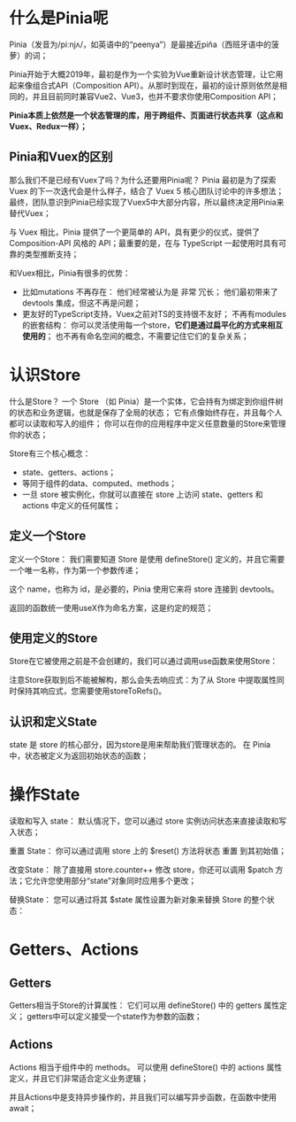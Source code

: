 # 什么是Pinia呢

Pinia（发音为/piːnjʌ/，如英语中的“peenya”）是最接近piña（西班牙语中的菠萝）的词； 

Pinia开始于大概2019年，最初是作为一个实验为Vue重新设计状态管理，让它用起来像组合式API（Composition API）。从那时到现在，最初的设计原则依然是相同的，并且目前同时兼容Vue2、Vue3，也并不要求你使用Composition API；

**Pinia本质上依然是一个状态管理的库，用于跨组件、页面进行状态共享（这点和Vuex、Redux一样）；**

## Pinia和Vuex的区别

那么我们不是已经有Vuex了吗？为什么还要用Pinia呢？
Pinia 最初是为了探索 Vuex 的下一次迭代会是什么样子，结合了 Vuex 5 核心团队讨论中的许多想法；最终，团队意识到Pinia已经实现了Vuex5中大部分内容，所以最终决定用Pinia来替代Vuex；

与 Vuex 相比，Pinia 提供了一个更简单的 API，具有更少的仪式，提供了 Composition-API 风格的 API；最重要的是，在与 TypeScript 一起使用时具有可靠的类型推断支持；

和Vuex相比，Pinia有很多的优势：
- 比如mutations 不再存在：  他们经常被认为是 非常 冗长；  他们最初带来了 devtools 集成，但这不再是问题； 
- 更友好的TypeScript支持，Vuex之前对TS的支持很不友好； 不再有modules的嵌套结构：  你可以灵活使用每一个store，**它们是通过扁平化的方式来相互使用的**；  也不再有命名空间的概念，不需要记住它们的复杂关系；

# 认识Store

什么是Store？ 
一个 Store （如 Pinia）是一个实体，它会持有为绑定到你组件树的状态和业务逻辑，也就是保存了全局的状态；  它有点像始终存在，并且每个人都可以读取和写入的组件；  你可以在你的应用程序中定义任意数量的Store来管理你的状态；

Store有三个核心概念：
- state、getters、actions；
- 等同于组件的data、computed、methods；
- 一旦 store 被实例化，你就可以直接在 store 上访问 state、getters 和 actions 中定义的任何属性；

## 定义一个Store

定义一个Store： 我们需要知道 Store 是使用 defineStore() 定义的，并且它需要一个唯一名称，作为第一个参数传递；

这个 name，也称为 id，是必要的，Pinia 使用它来将 store 连接到 devtools。

返回的函数统一使用useX作为命名方案，这是约定的规范；

## 使用定义的Store

Store在它被使用之前是不会创建的，我们可以通过调用use函数来使用Store：

注意Store获取到后不能被解构，那么会失去响应式：为了从 Store 中提取属性同时保持其响应式，您需要使用storeToRefs()。

## 认识和定义State

state 是 store 的核心部分，因为store是用来帮助我们管理状态的。  在 Pinia 中，状态被定义为返回初始状态的函数；

# 操作State

读取和写入 state： 默认情况下，您可以通过 store 实例访问状态来直接读取和写入状态；

重置 State： 你可以通过调用 store 上的 $reset() 方法将状态 重置 到其初始值；

改变State： 除了直接用 store.counter++ 修改 store，你还可以调用 $patch 方法；它允许您使用部分“state”对象同时应用多个更改；

替换State： 您可以通过将其 $state 属性设置为新对象来替换 Store 的整个状态：

# Getters、Actions

## Getters

Getters相当于Store的计算属性： 它们可以用 defineStore() 中的 getters 属性定义； getters中可以定义接受一个state作为参数的函数；

## Actions

Actions 相当于组件中的 methods。 可以使用 defineStore() 中的 actions 属性定义，并且它们非常适合定义业务逻辑；

并且Actions中是支持异步操作的，并且我们可以编写异步函数，在函数中使用await；